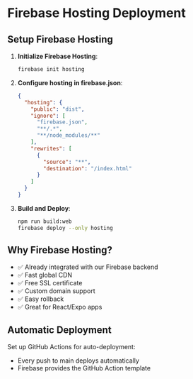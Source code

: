 # Firebase Hosting Deployment

## Setup Firebase Hosting

1. **Initialize Firebase Hosting**:
   ```bash
   firebase init hosting
   ```

2. **Configure hosting in firebase.json**:
   ```json
   {
     "hosting": {
       "public": "dist",
       "ignore": [
         "firebase.json",
         "**/.*",
         "**/node_modules/**"
       ],
       "rewrites": [
         {
           "source": "**",
           "destination": "/index.html"
         }
       ]
     }
   }
   ```

3. **Build and Deploy**:
   ```bash
   npm run build:web
   firebase deploy --only hosting
   ```

## Why Firebase Hosting?

- ✅ Already integrated with our Firebase backend
- ✅ Fast global CDN
- ✅ Free SSL certificate
- ✅ Custom domain support
- ✅ Easy rollback
- ✅ Great for React/Expo apps

## Automatic Deployment

Set up GitHub Actions for auto-deployment:
- Every push to main deploys automatically
- Firebase provides the GitHub Action template
